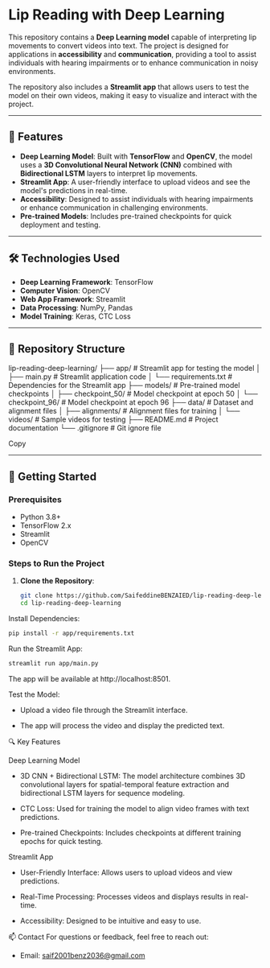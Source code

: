 # Lip Reading with Deep Learning

This repository contains a **Deep Learning model** capable of interpreting lip movements to convert videos into text. The project is designed for applications in **accessibility** and **communication**, providing a tool to assist individuals with hearing impairments or to enhance communication in noisy environments.

The repository also includes a **Streamlit app** that allows users to test the model on their own videos, making it easy to visualize and interact with the project.

---

## 🚀 Features

- **Deep Learning Model**: Built with **TensorFlow** and **OpenCV**, the model uses a **3D Convolutional Neural Network (CNN)** combined with **Bidirectional LSTM** layers to interpret lip movements.
- **Streamlit App**: A user-friendly interface to upload videos and see the model's predictions in real-time.
- **Accessibility**: Designed to assist individuals with hearing impairments or enhance communication in challenging environments.
- **Pre-trained Models**: Includes pre-trained checkpoints for quick deployment and testing.

---

## 🛠️ Technologies Used

- **Deep Learning Framework**: TensorFlow
- **Computer Vision**: OpenCV
- **Web App Framework**: Streamlit
- **Data Processing**: NumPy, Pandas
- **Model Training**: Keras, CTC Loss

---

## 📂 Repository Structure
lip-reading-deep-learning/
├── app/ # Streamlit app for testing the model
│ ├── main.py # Streamlit application code
│ └── requirements.txt # Dependencies for the Streamlit app
├── models/ # Pre-trained model checkpoints
│ ├── checkpoint_50/ # Model checkpoint at epoch 50
│ └── checkpoint_96/ # Model checkpoint at epoch 96
├── data/ # Dataset and alignment files
│ ├── alignments/ # Alignment files for training
│ └── videos/ # Sample videos for testing
├── README.md # Project documentation
└── .gitignore # Git ignore file

Copy

---

## 🚀 Getting Started

### Prerequisites
- Python 3.8+
- TensorFlow 2.x
- Streamlit
- OpenCV

### Steps to Run the Project

1. **Clone the Repository**:
   ```bash
   git clone https://github.com/SaifeddineBENZAIED/lip-reading-deep-learning.git
   cd lip-reading-deep-learning
Install Dependencies:

```bash
pip install -r app/requirements.txt
```

Run the Streamlit App:

```bash
streamlit run app/main.py
```

The app will be available at http://localhost:8501.

Test the Model:

- Upload a video file through the Streamlit interface.

- The app will process the video and display the predicted text.

🔍 Key Features

Deep Learning Model

- 3D CNN + Bidirectional LSTM: The model architecture combines 3D convolutional layers for spatial-temporal feature extraction and bidirectional LSTM layers for sequence modeling.

- CTC Loss: Used for training the model to align video frames with text predictions.

- Pre-trained Checkpoints: Includes checkpoints at different training epochs for quick testing.

Streamlit App

- User-Friendly Interface: Allows users to upload videos and view predictions.

- Real-Time Processing: Processes videos and displays results in real-time.

- Accessibility: Designed to be intuitive and easy to use.

📫 Contact
For questions or feedback, feel free to reach out:

- Email: saif2001benz2036@gmail.com
